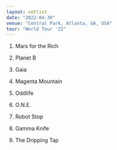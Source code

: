 ```yaml
---
layout: setlist
date: "2022-04-30"
venue: "Central Park, Atlanta, GA, USA"
tour: "World Tour '22"
---
```



 1. Mars for the Rich

 2. Planet B

 3. Gaia

 4. Magenta Mountain

 5. Oddlife

 6. O.N.E.

 7. Robot Stop

 8. Gamma Knife

 9. The Dripping Tap
